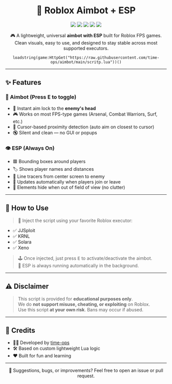<h1 align="center">🎯 Roblox Aimbot + ESP</h1>

<p align="center">
  <img src="https://img.shields.io/badge/Status-Working-brightgreen?style=for-the-badge">
  <img src="https://img.shields.io/badge/Aimbot-Instant-red?style=for-the-badge">
  <img src="https://img.shields.io/badge/ESP-Active-blue?style=for-the-badge">
  <img src="https://img.shields.io/badge/Optimized-Yes-ff69b4?style=for-the-badge">
  <img src="https://img.shields.io/badge/Executor-JJSploit_|_KRNL_|_Solara_|_Xeno-lightgrey?style=for-the-badge">
</p>

<p align="center">
  🎮 A lightweight, universal <strong>aimbot with ESP</strong> built for Roblox FPS games.  
  Clean visuals, easy to use, and designed to stay stable across most supported executors.
</p>

<p align="center">
  <code>loadstring(game:HttpGet("https://raw.githubusercontent.com/time-ops/aimbot/main/scritp.lua"))()</code>
</p>

---

## ✨ Features

### 🎯 Aimbot (Press <kbd>E</kbd> to toggle)
- 🎯 Instant aim lock to the **enemy's head**
- 🎮 Works on most FPS-type games (Arsenal, Combat Warriors, Surf, etc.)
- 🔁 Cursor-based proximity detection (auto aim on closest to cursor)
- 🔇 Silent and clean — no GUI or popups

### 👁 ESP (Always On)
- 🟥 Bounding boxes around players
- 🏷️ Shows player names and distances
- 📍 Line tracers from center screen to enemy
- 🔄 Updates automatically when players join or leave
- 👀 Elements hide when out of field of view (no clutter)

---

## 🚀 How to Use

> 💉 Inject the script using your favorite Roblox executor:
- ✅ JJSploit  
- ✅ KRNL  
- ✅ Solara  
- ✅ Xeno  

> 🕹️ Once injected, just press <kbd>E</kbd> to activate/deactivate the aimbot.  
> 🧿 ESP is always running automatically in the background.

---

## ⚠️ Disclaimer

> This script is provided for **educational purposes only**.  
> We do **not support misuse, cheating, or exploiting** on Roblox.  
> Use this script **at your own risk**. Bans may occur if abused.

---

## 🧠 Credits

- 👨‍💻 Developed by [time-ops](https://github.com/time-ops)  
- 🛠️ Based on custom lightweight Lua logic  
- ❤️ Built for fun and learning

---

<p align="center">
  👾 Suggestions, bugs, or improvements? Feel free to open an issue or pull request.
</p>

